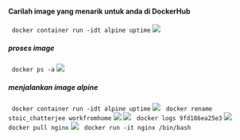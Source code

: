 #### Carilah image yang menarik untuk anda di DockerHub
``` docker container run -idt alpine uptime```
![](https://github.com/Tyassasmita/tekn-cloud-computing/blob/master/minggu-07/T1.jpg)

##### proses image
``` docker ps -a```
![](https://github.com/Tyassasmita/tekn-cloud-computing/blob/master/minggu-07/T2.jpg)
##### menjalankan image alpine
``` docker container run -idt alpine uptime```
![](https://github.com/Tyassasmita/tekn-cloud-computing/blob/master/minggu-07/T3.jpg)
``` docker rename stoic_chatterjee workfromhome```
![](https://github.com/Tyassasmita/tekn-cloud-computing/blob/master/minggu-07/T4.jpg)
![](https://github.com/Tyassasmita/tekn-cloud-computing/blob/master/minggu-07/T5.jpg)
``` docker logs 9fd186ea25e3```
![](https://github.com/Tyassasmita/tekn-cloud-computing/blob/master/minggu-07/T6.jpg)
``` docker pull nginx```
![](https://github.com/Tyassasmita/tekn-cloud-computing/blob/master/minggu-07/T7.jpg)
``` docker run -it nginx /bin/bash```